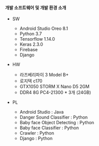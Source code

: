 #### 개발 소프트웨어 및 개발 환경 소개
- SW
  + Android Studio Oreo 8.1
  + Python 3.7
  + Tensorflow 1.14.0
  + Keras 2.3.0
  + Firebase
  + Django
  
- HW
  + 라즈베리파이 3 Model B+
  + 로지텍 c170
  + GTX1050 STORM X Nano D5 2GM
  + DDR4 8G PC4-21300 * 3개 (24GB)

- PL
  + Android Studio : Java
  + Danger Sound Classifier : Python
  + Baby face Object Detecting : Python
  + Baby face Classifier : Python
  + Crawler : Python
  + Django : Python
